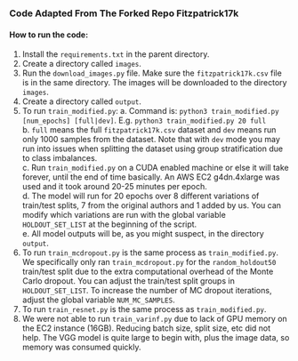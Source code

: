 ### Code Adapted From The Forked Repo Fitzpatrick17k


#### How to run the code:

1. Install the `requirements.txt` in the parent directory.
2. Create a directory called `images`.
3. Run the `download_images.py` file. Make sure the `fitzpatrick17k.csv` file is in the same directory. The images will be downloaded to the directory `images`.
4. Create a directory called `output`.
5. To run `train_modified.py`:
    a. Command is: `python3 train_modified.py [num_epochs] [full|dev]`. E.g. `python3 train_modified.py 20 full` <br />
    b. `full` means the full `fitzpatrick17k.csv` dataset and `dev` means run only 1000 samples from the dataset. Note that with `dev` mode you may run into issues when splitting the dataset using group stratification due to class imbalances. <br />
    c. Run `train_modified.py` on a CUDA enabled machine or else it will take forever, until the end of time basically. An AWS EC2 g4dn.4xlarge was used and it took around 20-25 minutes per epoch. <br />
    d. The model will run for 20 epochs over 8 different variations of train/test splits, 7 from the original authors and 1 added by us. You can modify which variations are run with the global variable `HOLDOUT_SET_LIST` at the beginning of the script. <br />
    e. All model outputs will be, as you might suspect, in the directory `output`. <br />
6. To run `train_mcdropout.py` is the same process as `train_modified.py`. We specifically only ran `train_mcdropout.py` for the `random_holdout50` train/test split due to the extra computational overhead of the Monte Carlo dropout. You can adjust the train/test split groups in `HOLDOUT_SET_LIST`. To increase the number of MC dropout iterations, adjust the global variable `NUM_MC_SAMPLES`.
7. To run `train_resnet.py` is the same process as `train_modified.py`.
8. We were not able to run `train_varinf.py` due to lack of GPU memory on the EC2 instance (16GB). Reducing batch size, split size, etc did not help. The VGG model is quite large to begin with, plus the image data, so memory was consumed quickly.
